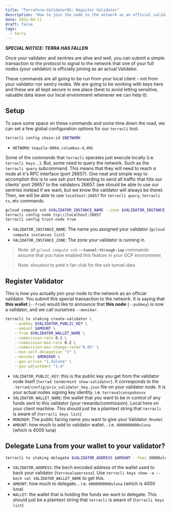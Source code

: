 ```yaml
---
title: "Terraform-Validator05: Register Validator"
description: "How to join the node to the network as an official validator"
date: 2021-04-11
draft: false
tags:
  - terra
---
```


***SPECIAL NOTICE:  TERRA HAS FALLEN***

Once your validator and sentries are alive and well, you can submit a simple transaction to the protocol to signal to the network that one of your full nodes (your validator) is officially joining as an actual Validator.  

These commands are all going to be run from your local client - not from your validator nor sentry nodes.  We are going to be working with keys here and these are all kept secure in one place (best to avoid letting sensitive, valuable data leave our local environment whenever we can help it).  

## Setup
To save some space on these commands and some time down the road, we can set a few global configuration options for our `terracli` tool.  
```bash
terracli config chain-id $NETWORK
```
* `NETWORK`: `tequila-0004`, `columbus-4`, etc

Some of the commands that `terracli` operates just execute locally (i.e. `terracli keys..`).  But, some need to query the network.  Such as the `terracli query` subcommand.  This means that they will need to reach *a* node at it's RPC interface (port 26657).  One neat and simple way to accomplish this is to use ssh port forwarding to send all traffic that hits our clients' port 26657 to the validators 26657.  (we should be able to use our sentries instead if we want, but we know the validator will always be there).  Then, we will be able to use `localhost:26657` for `terracli query`, `terracli tx`, etc commands.
```bash
gcloud compute ssh $VALIDATOR_INSTANCE_NAME --zone $VALIDATOR_INSTANCE_ZONE --tunnel-through-iap -- -fNT -L 26657:127.0.0.1:26657 #forward localhost:26657 to validator
terracli config node tcp://localhost:26657
terracli config trust-node true
```
* `VALIDATOR_INSTANCE_NAME`: The name you assigned your validator (`gcloud compute instances list`)
* `VALIDATOR_INSTANCE_ZONE`: The zone your validator is running in

> Note: all `gcloud compute ssh` **`--tunnel-through-iap`** commands assume that you have enabled this feature in your GCP environment

> Note: shoutout to pete's fan club for the ssh tunnel idea  

## Register Validator

This is how you actually join your node to the network as an official validator.  You submit this special transaction to the network.  It is saying that **this wallet** (`--from`) would like to announce that **this node** (`--pubkey`) is now a validator, and we call ourselves `--moniker`.  
```bash
terracli tx staking create-validator \
	--pubkey $VALIDATOR_PUBLIC_KEY \
	--amount $AMOUNT \
	--from $VALIDATOR_WALLET_NAME \
	--commission-rate 0.1 \
	--commission-max-rate 0.2 \
	--commission-max-change-rate="0.05" \
	--min-self-delegation "1" \
	--moniker $MONIKER \
	--gas-prices "1.5uluna" \
	--gas-adjustment "1.4" 
```
* `VALIDATOR_PUBLIC_KEY`: this is the public key you get from the validator node itself (`terrad tendermint show-validator`).  It corresponds to the `.terrad/config/priv_validator_key.json` file on your validator node.  It is your actual nodes signing key identity.  i.e. `terravalconspubxxxx`
* `VALIDATOR_WALLET_NAME`:  the wallet that you want to be in control of any funds sent to this validator (your rewards/commission).  Local here on your client machine.  This should just be a plaintext string that `terracli` is aware of (`terracli keys list`)
* `MONIKER`: The public facing name you want to give your Validator.  `RnodeC`
* `AMOUNT`: how much to add to validator wallet... i.e. `4000000000uluna` (which is 4000 luna)

## Delegate Luna from your wallet to your validator?

```bash
terracli tx staking delegate $VALIDATOR_ADDRESS $AMOUNT --fees 30000uluna --from $WALLET
```
* `VALIDATOR_ADDRESS`: the bech encoded address of the wallet used to back your validator (`terravaloperxxxx`).  Use `terracli keys show -a --bech val VALIDATOR_WALLET_NAME` to get this. 
* `AMOUNT`: how much to delegate... i.e. `4000000000uluna` (which is 4000 luna)
* `WALLET`: the wallet that is holding the funds we want to delegate.  This should just be a plaintext string that `terracli` is aware of (`terracli keys list`)